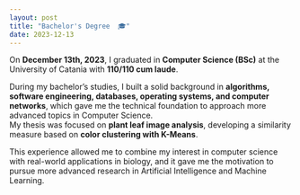 ```yaml
---
layout: post
title: "Bachelor's Degree  🎓"
date: 2023-12-13
---
```


On **December 13th, 2023**, I graduated in **Computer Science (BSc)** at the University of Catania with **110/110 cum laude**.  

During my bachelor’s studies, I built a solid background in **algorithms, software engineering, databases, operating systems, and computer networks**, which gave me the technical foundation to approach more advanced topics in Computer Science.    
My thesis was focused on **plant leaf image analysis**, developing a similarity measure based on **color clustering with K-Means**.  

This experience allowed me to combine my interest in computer science with real-world applications in biology, and it gave me the motivation to pursue more advanced research in Artificial Intelligence and Machine Learning.